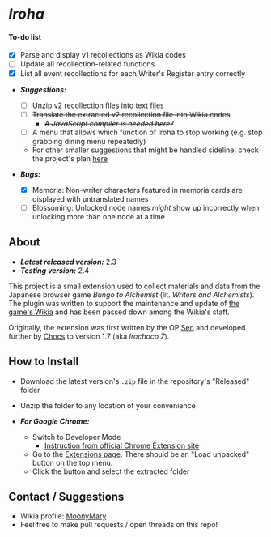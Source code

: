 # *Iroha*
#### To-do list
* [x] Parse and display v1 recollections as Wikia codes
* [ ] Update all recollection-related functions
* [x] List all event recollections for each Writer's Register entry correctly

* ***Suggestions:***
    * [ ] Unzip v2 recollection files into text files
    * [ ] ~~Translate the extracted v2 recollection file into Wikia codes~~
        * ~~*A JavaScript compiler is needed here?*~~
    * [ ] A menu that allows which function of Iroha to stop working (e.g. stop grabbing dining menu repeatedly)
    * For other smaller suggestions that might be handled sideline, check the project's plan [here](https://github.com/users/MinhNTran-1227/projects/3)

* ***Bugs:***
    - [X] Memoria: Non-writer characters featured in memoria cards are displayed with untranslated names
    - [ ] Blossoming: Unlocked node names *might* show up incorrectly when unlocking more than one node at a time

## About
* ***Latest released version:*** 2.3
* ***Testing version:*** 2.4

This project is a small extension used to collect materials and data from the Japanese browser game *Bungo to Alchemist* (lit. *Writers and Alchemists*). The plugin was written to support the maintenance and update of [the game's Wikia](https://bungo.fandom.com) and has been passed down among the Wikia's staff.

Originally, the extension was first written by the OP [Sen](https://bungo.fandom.com/User:Senelio) and developed further by [Chocs](https://bungo.fandom.com) to version 1.7 (aka *Irochoco 7*).

## How to Install
* Download the latest version's `.zip` file in the repository's "Released" folder
* Unzip the folder to any location of your convenience

* ***For Google Chrome:***
  * Switch to Developer Mode
    * [Instruction from official Chrome Extension site](https://developer.chrome.com/extensions/faq#faq-dev-01)
  * Go to the [Extensions page](chrome://extensions). There should be an "Load unpacked" button on the top menu. 
  * Click the button and select the extracted folder

## Contact / Suggestions
* Wikia profile: [MoonyMary](https://bungo.fandom.com/User:MoonyMary)
* Feel free to make pull requests / open threads on this repo!